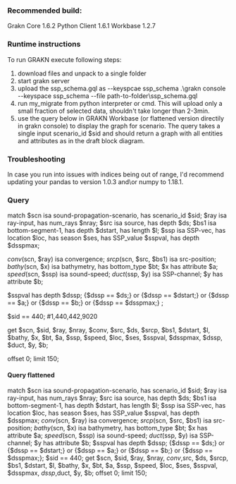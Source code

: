 ### Recommended build:
Grakn Core 1.6.2
Python Client 1.6.1
Workbase 1.2.7

### Runtime instructions
To run GRAKN execute following steps:
1. download files and unpack to a single folder
2. start grakn server
3. upload the ssp_schema.gql as --keyspcae ssp_schema
.\grakn console --keyspace ssp_schema --file path-to-folder\ssp_schema.gql
4. run my_migrate from python interpreter or cmd. This will upload only a small fraction of selected data, shouldn't take longer than 2-3min.
5. use the query below in GRAKN Workbase (or flattened version directily in grakn console) to display the graph for scenario.
The query takes a single input scenario_id $sid and should return a graph with all entities and attributes as in the draft block diagram.

### Troubleshooting
In case you run into issues with indices being out of range, I'd recommend updating your pandas to version 1.0.3 and\or numpy to 1.18.1.


### Query 
match
$scn isa sound-propagation-scenario, has scenario_id $sid;
$ray isa ray-input, has num_rays $nray; 
$src isa source, has depth $ds; 
$bs1 isa bottom-segment-1, has depth $dstart, has length $l;
$ssp isa SSP-vec, has location $loc, has season $ses, has SSP_value $sspval, has depth $dsspmax;

$conv($scn, $ray) isa convergence;
$srcp($scn, $src, $bs1) isa src-position;
$bathy($scn, $x) isa bathymetry, has bottom_type $bt;
$x has attribute $a;
$speed($scn, $ssp) isa sound-speed;
$duct($ssp, $y) isa SSP-channel;
$y has attribute $b;

$sspval has depth $dssp;
{$dssp == $ds;} or {$dssp == $dstart;} or {$dssp == $a;} or {$dssp == $b;} or {$dssp == $dsspmax;} ;

$sid == 440; #1,440,442,9020

get 
$scn, $sid, $ray, $nray, $conv,
$src, $ds, $srcp, $bs1, $dstart, $l,
$bathy, $x, $bt, $a,
$ssp, $speed, $loc, $ses, $sspval, $dsspmax, $dssp,
$duct, $y, $b;

offset 0; limit 150;

#### Query flattened
match $scn isa sound-propagation-scenario, has scenario_id $sid; $ray isa ray-input, has num_rays $nray; $src isa source, has depth $ds; $bs1 isa bottom-segment-1, has depth $dstart, has length $l; $ssp isa SSP-vec, has location $loc, has season $ses, has SSP_value $sspval, has depth $dsspmax; $conv($scn, $ray) isa convergence; $srcp($scn, $src, $bs1) isa src-position; $bathy($scn, $x) isa bathymetry, has bottom_type $bt; $x has attribute $a; $speed($scn, $ssp) isa sound-speed; $duct($ssp, $y) isa SSP-channel; $y has attribute $b; $sspval has depth $dssp; {$dssp == $ds;} or {$dssp == $dstart;} or {$dssp == $a;} or {$dssp == $b;} or {$dssp == $dsspmax;}; $sid == 440; get $scn, $sid, $ray, $nray, $conv,$src, $ds, $srcp, $bs1, $dstart, $l, $bathy, $x, $bt, $a, $ssp, $speed, $loc, $ses, $sspval, $dsspmax, $dssp,$duct, $y, $b; offset 0; limit 150;